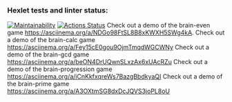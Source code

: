 ### Hexlet tests and linter status:
[![Maintainability](https://api.codeclimate.com/v1/badges/95190cc75a005c15f0c3/maintainability)](https://codeclimate.com/github/vreznv/frontend-project-44/maintainability)
[![Actions Status](https://github.com/vreznv/frontend-project-44/workflows/hexlet-check/badge.svg)](https://github.com/vreznv/frontend-project-44/actions)
Check out a demo of the brain-even game https://asciinema.org/a/NDGo98FtSL8B8xKWXH5SWg4kA.
Check out a demo of the brain-calc game https://asciinema.org/a/Fey15cE0gou9OjmTmqdWGCWNy
Check out a demo of the brain-gcd game https://asciinema.org/a/beON4DrUQwnSLxzAx6xUAcRZu 
Check out a demo of the brain-progression game https://asciinema.org/a/iCnKkfxqreWs7BazgBbdkyaQI
Check out a demo of the brain-prime game https://asciinema.org/a/A3OXtmSG8dxDcJQVS3joPL8oU
